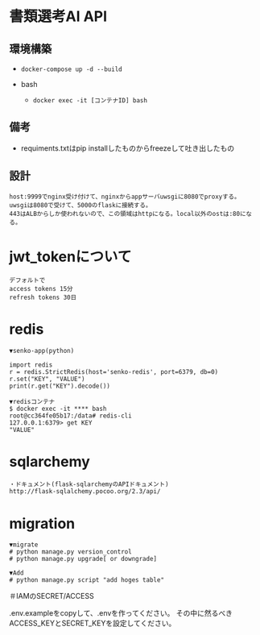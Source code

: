 # 書類選考AI API

##  環境構築

* `docker-compose up -d --build`
  
* bash
  * `docker exec -it [コンテナID] bash`

## 備考

* requiments.txtはpip installしたものからfreezeして吐き出したもの

## 設計

```
host:9999でnginx受け付けて、nginxからappサーバuwsgiに8080でproxyする。
uwsgiは8080で受けて、5000のflaskに接続する。
443はALBからしか使われないので、この領域はhttpになる。local以外のostは:80になる。
```

# jwt_tokenについて

```
デフォルトで
access tokens 15分
refresh tokens 30日
```

# redis

```
▼senko-app(python)

import redis
r = redis.StrictRedis(host='senko-redis', port=6379, db=0)
r.set("KEY", "VALUE")
print(r.get("KEY").decode())

▼redisコンテナ
$ docker exec -it **** bash
root@cc364fe05b17:/data# redis-cli 
127.0.0.1:6379> get KEY
"VALUE"
```

# sqlarchemy

```
・ドキュメント(flask-sqlarchemyのAPIドキュメント)
http://flask-sqlalchemy.pocoo.org/2.3/api/
```

# migration

```
▼migrate
# python manage.py version_control
# python manage.py upgrade[ or downgrade]

▼Add
# python manage.py script "add hoges table"
```

＃IAMのSECRET/ACCESS

.env.exampleをcopyして、.envを作ってください。
その中に然るべきACCESS_KEYとSECRET_KEYを設定してください。